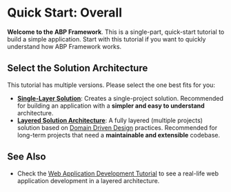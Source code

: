 # Quick Start: Overall

**Welcome to the ABP Framework**. This is a single-part, quick-start tutorial to build a simple application. Start with this tutorial if you want to quickly understand how ABP Framework works.

## Select the Solution Architecture

This tutorial has multiple versions. Please select the one best fits for you:

* **[Single-Layer Solution](Single-Layer/Index.md)**: Creates a single-project solution. Recommended for building an application with a **simpler and easy to understand** architecture.
* **[Layered Solution Architecture](Index.md)**: A fully layered (multiple projects) solution based on [Domain Driven Design](../../Domain-Driven-Design.md) practices. Recommended for long-term projects that need a **maintainable and extensible** codebase.

## See Also

* Check the [Web Application Development Tutorial](../Part-1.md) to see a real-life web application development in a layered architecture.
